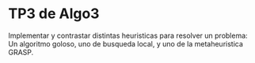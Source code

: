 TP3 de Algo3 
================

Implementar y contrastar distintas heuristicas para resolver un problema: Un algoritmo goloso, uno de busqueda local, y uno de la metaheuristica GRASP.
